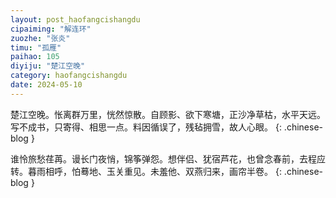 ```yaml
---
layout: post_haofangcishangdu
cipaiming: "解连环"
zuozhe: "张炎"
timu: "孤雁"
paihao: 105
diyiju: "楚江空晚"
category: haofangcishangdu
date: 2024-05-10
---
```


楚江空晚。怅离群万里，恍然惊散。自顾影、欲下寒塘，正沙净草枯，水平天远。写不成书，只寄得、相思一点。料因循误了，残毡拥雪，故人心眼。
{: .chinese-blog }

谁怜旅愁荏苒。谩长门夜悄，锦筝弹怨。想伴侣、犹宿芦花，也曾念春前，去程应转。暮雨相呼，怕蓦地、玉关重见。未羞他、双燕归来，画帘半卷。
{: .chinese-blog }
